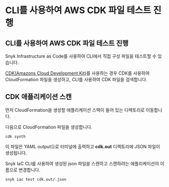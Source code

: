# CLI를 사용하여 AWS CDK 파일 테스트 진행

## CLI를 사용하여 AWS CDK 파일 테스트 진행

Snyk Infrastructure as Code를 사용하여 CLI에서 직접 구성 파일을 테스트할 수 있습니다.

[CDK(Amazons Cloud Development Kit)](https://aws.amazon.com/ko/cdk/)를 사용하는 경우 CDK를 사용하여 CloudFormation 파일을 생성하고, CLI를 사용하여 CDK 파일을 검색합니다.

## CDK 애플리케이션 스캔

먼저 CloudFormation을 생성할 애플리케이션 스택이 들어 있는 디렉토리로 이동합니다.

다음으로 CloudFormation 파일을 생성합니다.

```
cdk synth
```

이 파일은 YAML output으로 터미널에 출력하고 **cdk.out** 디렉토리에 JSON 파일이 생성됩니다.

Snyk IaC CLI를 사용하여 생성된 json 파일을 스캔하고 스캔하려는 애플리케이션의 이름으로 변경합니다.

```
snyk iac test cdk.out/.json
```

